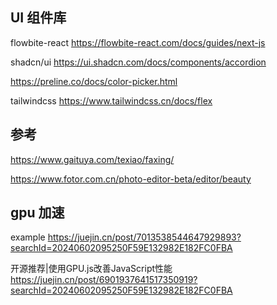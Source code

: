 ## UI 组件库

flowbite-react
https://flowbite-react.com/docs/guides/next-js

shadcn/ui
https://ui.shadcn.com/docs/components/accordion


https://preline.co/docs/color-picker.html

tailwindcss
https://www.tailwindcss.cn/docs/flex


## 参考
https://www.gaituya.com/texiao/faxing/

https://www.fotor.com.cn/photo-editor-beta/editor/beauty


## gpu 加速

example 
https://juejin.cn/post/7013538544647929893?searchId=20240602095250F59E132982E182FC0FBA


开源推荐|使用GPU.js改善JavaScript性能
https://juejin.cn/post/6901937641517350919?searchId=20240602095250F59E132982E182FC0FBA